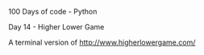 100 Days of code - Python
 
Day 14 - Higher Lower Game

A terminal version of http://www.higherlowergame.com/